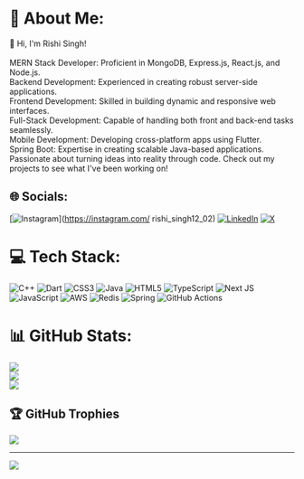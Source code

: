 # 💫 About Me:
👋 Hi, I'm Rishi Singh!<br><br>MERN Stack Developer: Proficient in MongoDB, Express.js, React.js, and Node.js.<br>Backend Development: Experienced in creating robust server-side applications.<br>Frontend Development: Skilled in building dynamic and responsive web interfaces.<br>Full-Stack Development: Capable of handling both front and back-end tasks seamlessly.<br>Mobile Development: Developing cross-platform apps using Flutter.<br>Spring Boot: Expertise in creating scalable Java-based applications.<br>Passionate about turning ideas into reality through code. Check out my projects to see what I've been working on!


## 🌐 Socials:
[![Instagram](https://img.shields.io/badge/Instagram-%23E4405F.svg?logo=Instagram&logoColor=white)](https://instagram.com/ rishi_singh12_02) [![LinkedIn](https://img.shields.io/badge/LinkedIn-%230077B5.svg?logo=linkedin&logoColor=white)](https://linkedin.com/in/rishi-singh-332a481a4) [![X](https://img.shields.io/badge/X-black.svg?logo=X&logoColor=white)](https://x.com/RishiSi55851086) 

# 💻 Tech Stack:
![C++](https://img.shields.io/badge/c++-%2300599C.svg?style=for-the-badge&logo=c%2B%2B&logoColor=white) ![Dart](https://img.shields.io/badge/dart-%230175C2.svg?style=for-the-badge&logo=dart&logoColor=white) ![CSS3](https://img.shields.io/badge/css3-%231572B6.svg?style=for-the-badge&logo=css3&logoColor=white) ![Java](https://img.shields.io/badge/java-%23ED8B00.svg?style=for-the-badge&logo=openjdk&logoColor=white) ![HTML5](https://img.shields.io/badge/html5-%23E34F26.svg?style=for-the-badge&logo=html5&logoColor=white) ![TypeScript](https://img.shields.io/badge/typescript-%23007ACC.svg?style=for-the-badge&logo=typescript&logoColor=white) ![Next JS](https://img.shields.io/badge/Next-black?style=for-the-badge&logo=next.js&logoColor=white) ![JavaScript](https://img.shields.io/badge/javascript-%23323330.svg?style=for-the-badge&logo=javascript&logoColor=%23F7DF1E) ![AWS](https://img.shields.io/badge/AWS-%23FF9900.svg?style=for-the-badge&logo=amazon-aws&logoColor=white) ![Redis](https://img.shields.io/badge/redis-%23DD0031.svg?style=for-the-badge&logo=redis&logoColor=white) ![Spring](https://img.shields.io/badge/spring-%236DB33F.svg?style=for-the-badge&logo=spring&logoColor=white) ![GitHub Actions](https://img.shields.io/badge/github%20actions-%232671E5.svg?style=for-the-badge&logo=githubactions&logoColor=white)
# 📊 GitHub Stats:
![](https://github-readme-stats.vercel.app/api?username=mrsingh-rishi&theme=onedark&hide_border=false&include_all_commits=true&count_private=true)<br/>
![](https://github-readme-streak-stats.herokuapp.com/?user=mrsingh-rishi&theme=onedark&hide_border=false)<br/>
![](https://github-readme-stats.vercel.app/api/top-langs/?username=mrsingh-rishi&theme=onedark&hide_border=false&include_all_commits=true&count_private=true&layout=compact)

## 🏆 GitHub Trophies
![](https://github-profile-trophy.vercel.app/?username=mrsingh-rishi&theme=onedark&no-frame=false&no-bg=false&margin-w=4)

---
[![](https://visitcount.itsvg.in/api?id=mrsingh-rishi&icon=0&color=4)](https://visitcount.itsvg.in)

<!-- Proudly created with GPRM ( https://gprm.itsvg.in ) -->
